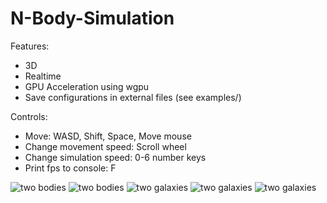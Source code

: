 N-Body-Simulation
=================

Features:
- 3D
- Realtime
- GPU Acceleration using wgpu
- Save configurations in external files (see examples/)

Controls:
- Move: WASD, Shift, Space, Move mouse
- Change movement speed: Scroll wheel
- Change simulation speed: 0-6 number keys
- Print fps to console: F

![two bodies](video1.gif)
![two bodies](video2.gif)
![two galaxies](galaxien1.png)
![two galaxies](galaxien2.png)
![two galaxies](galaxien3.png)
